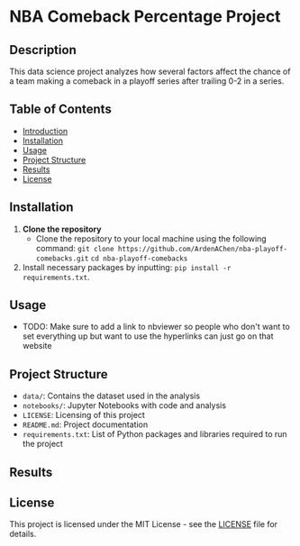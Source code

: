 # NBA Comeback Percentage Project

## Description
This data science project analyzes how several factors affect the chance of a team making a comeback in a playoff series after trailing 0-2 in a series.

## Table of Contents
* [Introduction](#nba-comeback-percentage-project)
* [Installation](#installation)
* [Usage](#usage)
* [Project Structure](#project-structure)
* [Results](#results)
* [License](#license)

## Installation
1. **Clone the repository**
   * Clone the repository to your local machine using the following command: `git clone https://github.com/ArdenAChen/nba-playoff-comebacks.git`
     `cd nba-playoff-comebacks`
3. Install necessary packages by inputting: `pip install -r requirements.txt`.

## Usage
* TODO: Make sure to add a link to nbviewer so people who don't want to set everything up but want to use the hyperlinks can just go on that website

## Project Structure
* `data/`: Contains the dataset used in the analysis
* `notebooks/`: Jupyter Notebooks with code and analysis
* `LICENSE`: Licensing of this project
* `README.md`: Project documentation
* `requirements.txt`: List of Python packages and libraries required to run the project

## Results

## License
This project is licensed under the MIT License - see the [LICENSE](LICENSE) file for details.
